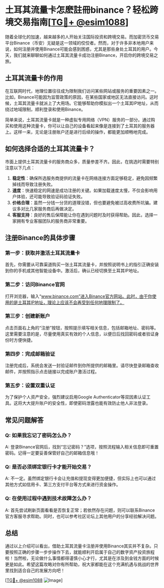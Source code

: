 # 土耳其流量卡怎麽註冊binance？轻松跨境交易指南[[TG💪+ @esim1088](https://t.me/s/esim1088)]

随着全球化的加速，越来越多的人开始关注国际投资和跨境交易。而加密货币交易平台Binance（币安）无疑是这一领域的佼佼者。然而，对于许多非本地用户来说，如何注册并使用Binance可能会感到困惑，尤其是那些身处土耳其的用户。今天，我们就来聊聊如何通过土耳其流量卡成功注册Binance，开启你的跨境交易之旅。

## 土耳其流量卡的作用

在互联网时代，地理位置往往成为限制我们访问某些网站或服务的重要因素之一。比如，Binance可能因为监管政策的原因，在某些国家或地区无法直接访问。这时候，土耳其流量卡就派上了大用场。它能够帮助你模拟出一个土耳其IP地址，从而绕过地域限制，顺利登录和使用Binance。

简单来说，土耳其流量卡就是一种虚拟专用网络（VPN）服务的一部分。通过购买和使用这种流量卡，你可以让自己的设备看起来像是连接到了土耳其的服务器上。这样一来，无论是注册账户还是进行后续的操作，都能更加顺畅地完成。

## 如何选择合适的土耳其流量卡？

市面上提供土耳其流量卡的服务商众多，质量参差不齐。因此，在挑选时需要特别注意以下几点：

1. **稳定性**：确保所选服务商提供的流量卡在网络连接方面足够稳定，避免因频繁掉线而导致注册失败。
2. **速度**：快速稳定的网速是成功注册的关键。如果加载速度太慢，不仅会影响用户体验，还可能导致验证码验证失败。
3. **价格合理**：虽然一分钱一分货的道理没错，但也要避免被过高收费所坑骗。建议多对比几家服务商后再做决定。
4. **客服支持**：良好的售后保障能让你在遇到问题时及时获得帮助。因此，选择一家拥有专业客服团队的服务商非常重要。

## 注册Binance的具体步骤

### 第一步：获取并激活土耳其流量卡
首先，你需要从可靠渠道购买一张土耳其流量卡，并按照说明书上的指引正确安装到你的手机或其他智能设备中。激活后，确认已经切换至土耳其IP地址。

### 第二步：访问Binance官网
打开浏览器，输入“www.binance.com”进入Binance官方网站。此时，由于你使用的是土耳其IP地址，理论上应该不会再受到任何地理限制了。

### 第三步：创建新账户
点击页面右上角的“注册”按钮，按照提示填写相关信息，包括邮箱地址、密码等。这里需要注意的是，尽量使用真实有效的个人信息，以便日后找回密码或者验证身份时方便快捷。

### 第四步：完成邮箱验证
注册完成后，系统会发送一封验证邮件到你所提供的邮箱里。请尽快登录邮箱查收邮件，并按照指示点击链接以完成账户激活过程。

### 第五步：设置双重认证
为了保护个人资产安全，强烈建议启用Google Authenticator等双因素认证工具。这将大大提升账户的安全性，即使密码泄露也能有效防止他人非法登录。

## 常见问题解答

### Q: 如果我忘记了密码怎么办？
A: 登录Binance官网后，找到“忘记密码？”选项，按照流程输入相关信息即可重置密码。记得一定要妥善保管好自己的邮箱信息哦！

### Q: 是否必须绑定银行卡才能开始交易？
A: 不一定。虽然绑定银行卡会让充值和提现变得更加便捷，但实际上也可以通过其他方式如信用卡、第三方支付平台等方式来进行资金操作。

### Q: 在使用过程中遇到技术故障怎么办？
A: 首先尝试刷新页面看看是否恢复正常；若依然存在问题，则可以联系Binance官方客服寻求帮助。同时，也可以参考社区论坛上其他用户的分享经验解决问题。

## 总结

通过以上介绍可以看出，借助土耳其流量卡注册并使用Binance其实并不复杂。只要按照正确的步骤一步步操作下去，就能顺利开启属于自己的数字资产投资旅程啦！当然啦，无论做什么事情都得谨慎小心才行，尤其是在涉及到金钱方面的时候更是如此。希望这篇攻略对你有所帮助，祝大家都能在这个充满机遇与挑战的世界里找到适合自己的发展方向吧！

[[TG💪+ @esim1088](https://t.me/s/esim1088) ![Image](https://i.postimg.cc/4NQfJmqS/Snipaste-2025-05-13-00-14-12.png)]